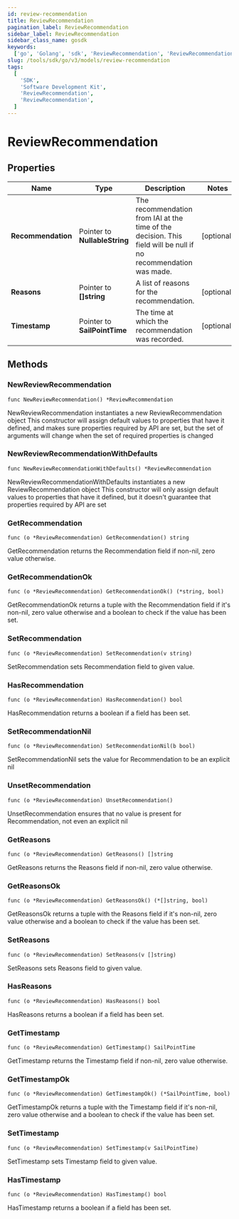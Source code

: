```yaml
---
id: review-recommendation
title: ReviewRecommendation
pagination_label: ReviewRecommendation
sidebar_label: ReviewRecommendation
sidebar_class_name: gosdk
keywords:
  ['go', 'Golang', 'sdk', 'ReviewRecommendation', 'ReviewRecommendation']
slug: /tools/sdk/go/v3/models/review-recommendation
tags:
  [
    'SDK',
    'Software Development Kit',
    'ReviewRecommendation',
    'ReviewRecommendation',
  ]
---
```


# ReviewRecommendation

## Properties

| Name | Type | Description | Notes |
| --- | --- | --- | --- |
| **Recommendation** | Pointer to **NullableString** | The recommendation from IAI at the time of the decision. This field will be null if no recommendation was made. | [optional] |
| **Reasons** | Pointer to **[]string** | A list of reasons for the recommendation. | [optional] |
| **Timestamp** | Pointer to **SailPointTime** | The time at which the recommendation was recorded. | [optional] |

## Methods

### NewReviewRecommendation

`func NewReviewRecommendation() *ReviewRecommendation`

NewReviewRecommendation instantiates a new ReviewRecommendation object This constructor will assign default values to properties that have it defined, and makes sure properties required by API are set, but the set of arguments will change when the set of required properties is changed

### NewReviewRecommendationWithDefaults

`func NewReviewRecommendationWithDefaults() *ReviewRecommendation`

NewReviewRecommendationWithDefaults instantiates a new ReviewRecommendation object This constructor will only assign default values to properties that have it defined, but it doesn't guarantee that properties required by API are set

### GetRecommendation

`func (o *ReviewRecommendation) GetRecommendation() string`

GetRecommendation returns the Recommendation field if non-nil, zero value otherwise.

### GetRecommendationOk

`func (o *ReviewRecommendation) GetRecommendationOk() (*string, bool)`

GetRecommendationOk returns a tuple with the Recommendation field if it's non-nil, zero value otherwise and a boolean to check if the value has been set.

### SetRecommendation

`func (o *ReviewRecommendation) SetRecommendation(v string)`

SetRecommendation sets Recommendation field to given value.

### HasRecommendation

`func (o *ReviewRecommendation) HasRecommendation() bool`

HasRecommendation returns a boolean if a field has been set.

### SetRecommendationNil

`func (o *ReviewRecommendation) SetRecommendationNil(b bool)`

SetRecommendationNil sets the value for Recommendation to be an explicit nil

### UnsetRecommendation

`func (o *ReviewRecommendation) UnsetRecommendation()`

UnsetRecommendation ensures that no value is present for Recommendation, not even an explicit nil

### GetReasons

`func (o *ReviewRecommendation) GetReasons() []string`

GetReasons returns the Reasons field if non-nil, zero value otherwise.

### GetReasonsOk

`func (o *ReviewRecommendation) GetReasonsOk() (*[]string, bool)`

GetReasonsOk returns a tuple with the Reasons field if it's non-nil, zero value otherwise and a boolean to check if the value has been set.

### SetReasons

`func (o *ReviewRecommendation) SetReasons(v []string)`

SetReasons sets Reasons field to given value.

### HasReasons

`func (o *ReviewRecommendation) HasReasons() bool`

HasReasons returns a boolean if a field has been set.

### GetTimestamp

`func (o *ReviewRecommendation) GetTimestamp() SailPointTime`

GetTimestamp returns the Timestamp field if non-nil, zero value otherwise.

### GetTimestampOk

`func (o *ReviewRecommendation) GetTimestampOk() (*SailPointTime, bool)`

GetTimestampOk returns a tuple with the Timestamp field if it's non-nil, zero value otherwise and a boolean to check if the value has been set.

### SetTimestamp

`func (o *ReviewRecommendation) SetTimestamp(v SailPointTime)`

SetTimestamp sets Timestamp field to given value.

### HasTimestamp

`func (o *ReviewRecommendation) HasTimestamp() bool`

HasTimestamp returns a boolean if a field has been set.
